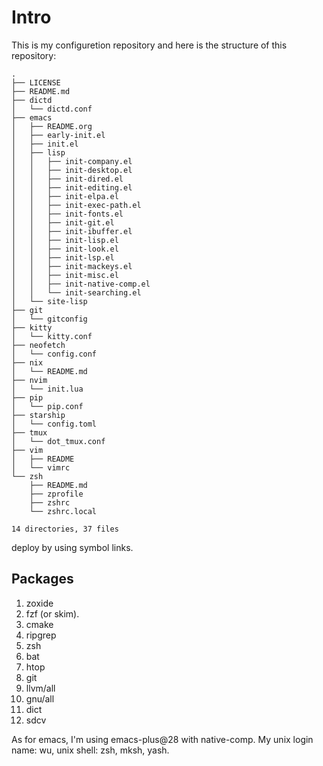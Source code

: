 # Intro

This is my configuretion repository and here is the structure of this repository:

```console
.
├── LICENSE
├── README.md
├── dictd
│   └── dictd.conf
├── emacs
│   ├── README.org
│   ├── early-init.el
│   ├── init.el
│   ├── lisp
│   │   ├── init-company.el
│   │   ├── init-desktop.el
│   │   ├── init-dired.el
│   │   ├── init-editing.el
│   │   ├── init-elpa.el
│   │   ├── init-exec-path.el
│   │   ├── init-fonts.el
│   │   ├── init-git.el
│   │   ├── init-ibuffer.el
│   │   ├── init-lisp.el
│   │   ├── init-look.el
│   │   ├── init-lsp.el
│   │   ├── init-mackeys.el
│   │   ├── init-misc.el
│   │   ├── init-native-comp.el
│   │   └── init-searching.el
│   └── site-lisp
├── git
│   └── gitconfig
├── kitty
│   └── kitty.conf
├── neofetch
│   └── config.conf
├── nix
│   └── README.md
├── nvim
│   └── init.lua
├── pip
│   └── pip.conf
├── starship
│   └── config.toml
├── tmux
│   └── dot_tmux.conf
├── vim
│   ├── README
│   └── vimrc
└── zsh
    ├── README.md
    ├── zprofile
    ├── zshrc
    └── zshrc.local

14 directories, 37 files
```

deploy by using symbol links.

## Packages

1. zoxide
2. fzf (or skim).
3. cmake
4. ripgrep
5. zsh
6. bat
7. htop
8. git
9. llvm/all
10. gnu/all
11. dict
12. sdcv

As for emacs, I'm using emacs-plus@28 with native-comp.
My unix login name: wu, unix shell: zsh, mksh, yash.
